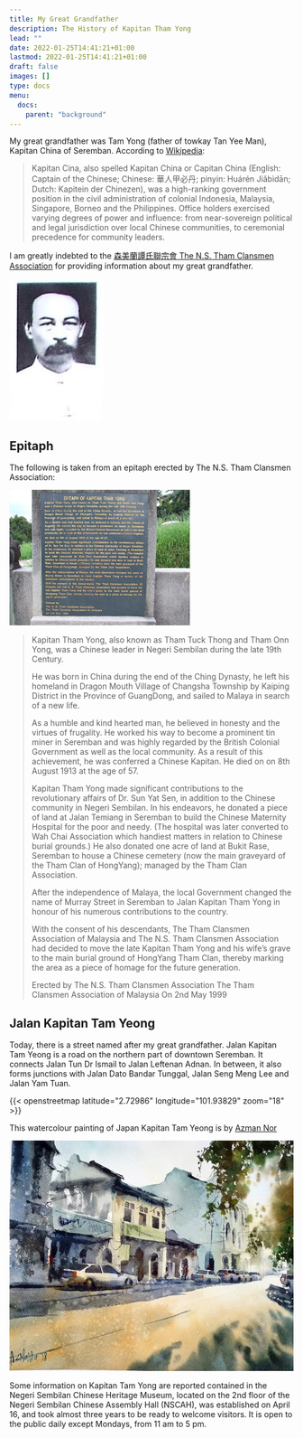 ```yaml
---
title: My Great Grandfather
description: The History of Kapitan Tham Yong
lead: ""
date: 2022-01-25T14:41:21+01:00
lastmod: 2022-01-25T14:41:21+01:00
draft: false
images: []
type: docs
menu:
  docs:
    parent: "background"
---
```


My great grandfather was Tam Yong (father of towkay Tan Yee Man), Kapitan China of Seremban. According to [Wikipedia](https://en.wikipedia.org/wiki/Kapitan_Cina):

>Kapitan Cina, also spelled Kapitan China or Capitan China (English: Captain of the Chinese; Chinese: 華人甲必丹; pinyin: Huárén Jiǎbìdān; Dutch: Kapitein der Chinezen), was a high-ranking government position in the civil administration of colonial Indonesia, Malaysia, Singapore, Borneo and the Philippines. Office holders exercised varying degrees of power and influence: from near-sovereign political and legal jurisdiction over local Chinese communities, to ceremonial precedence for community leaders.

I am greatly indebted to the [森美蘭譚氏聯宗會 The N.S. Tham Clansmen Association](https://tamclansmen.blogspot.com/2009/06/history-of-kapitan-tham-yong.html) for providing information about my great grandfather.

![Tham Yong](thamyong.jpg)

## Epitaph

The following is taken from an epitaph erected by The N.S. Tham Clansmen Association:

![Epitaph](DSCF2508.jpg)

>Kapitan Tham Yong, also known as Tham Tuck Thong and Tham Onn Yong, was a Chinese leader in Negeri Sembilan during the late 19th Century.
>
>He was born in China during the end of the Ching Dynasty, he left his homeland in Dragon Mouth Village of Changsha Township by Kaiping District in the Province of GuangDong, and sailed to Malaya in search of a new life.
>
>As a humble and kind hearted man, he believed in honesty and the virtues of frugality. He worked his way to become a prominent tin miner in Seremban and was highly regarded by the British Colonial Government as well as the local community. As a result of this achievement, he was conferred a Chinese Kapitan. He died on on 8th August 1913 at the age of 57.
>
>Kapitan Tham Yong made significant contributions to the revolutionary affairs of Dr. Sun Yat Sen, in addition to the Chinese community in Negeri Sembilan. In his endeavors, he donated a piece of land at Jalan Temiang in Seremban to build the Chinese Maternity Hospital for the poor and needy. (The hospital was later converted to Wah Chai Association which handiest matters in relation to Chinese burial grounds.) He also donated one acre of land at Bukit Rase, Seremban to house a Chinese cemetery (now the main graveyard of the Tham Clan of HongYang); managed by the Tham Clan Association.
>
>After the independence of Malaya, the local Government changed the name of Murray Street in Seremban to Jalan Kapitan Tham Yong in honour of his numerous contributions to the country.
>
>With the consent of his descendants, The Tham Clansmen Association of Malaysia and The N.S. Tham Clansmen Association had decided to move the late Kapitan Tham Yong and his wife’s grave to the main burial ground of HongYang Tham Clan, thereby marking the area as a piece of homage for the future generation.
>
>Erected by
>The N.S. Tham Clansmen Association
>The Tham Clansmen Association of Malaysia
>On 2nd May 1999

## Jalan Kapitan Tam Yeong

Today, there is a street named after my great grandfather. Jalan Kapitan Tam Yeong is a road on the northern part of downtown Seremban. It connects Jalan Tun Dr Ismail to Jalan Leftenan Adnan. In between, it also forms junctions with Jalan Dato Bandar Tunggal, Jalan Seng Meng Lee and Jalan Yam Tuan.

{{< openstreetmap latitude="2.72986" longitude="101.93829" zoom="18" >}}

This watercolour painting of Japan Kapitan Tam Yeong is by [Azman Nor](https://azmannor.com)

![Japan Kapitan Tam Yeong](Azmannor-Watercolor-Painting-Jalan-Kapitan-Tam-Yeong-Seremban.webp)

Some information on Kapitan Tam Yong are reported contained in the Negeri Sembilan Chinese Heritage Museum, located on the 2nd floor of the Negeri Sembilan Chinese Assembly Hall (NSCAH), was established on April 16, and took almost three years to be ready to welcome visitors. It is open to the public daily except Mondays, from 11 am to 5 pm.
